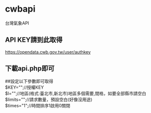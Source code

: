 # cwbapi
台灣氣象API
## API KEY請到此取得  
https://opendata.cwb.gov.tw/user/authkey  

## 下載api.php即可
  
##設定以下參數即可取得  
$KEY="";//授權KEY  
$l="";//地區(格式:臺北市,新北市)地區多個需要,間格，如要全部縣市請空白  
$limits="";//請求數量，預設空白(好像沒用途)  
$times="1";//時間排序1啟用0關閉  
